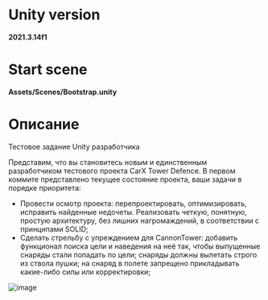 # Unity version
**2021.3.14f1**
# Start scene
**Assets/Scenes/Bootstrap.unity**
# Описание
Тестовое задание Unity разработчика

Представим, что вы становитесь новым и единственным разработчиком тестового проекта CarX Tower Defence. В первом коммите представлено текущее состояние проекта, ваши задачи в порядке приоритета:

- Провести осмотр проекта: перепроектировать, оптимизировать, исправить найденные недочеты. Реализовать четкую, понятную, простую архитектуру, без лишних нагромаждений, в соответствии с принципами SOLID;  
- Сделать стрельбу с упреждением для CannonTower: добавить функционал поиска цели и наведения на неё так, чтобы выпущенные снаряды стали попадать по цели; снаряды должны вылетать строго из ствола пушки; на снаряд в полете запрещено прикладывать какие-либо силы или корректировки;

![image](https://user-images.githubusercontent.com/23287829/205658135-00900052-5351-48c4-8cab-43c5d98a6e44.png)

